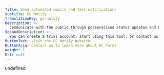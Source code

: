 ```yaml
---
Title: Send automated emails and text notifications
Subtitle: GC Notify
TranslationKey: gc-notify
Description: >-
  Communicate with the public through personalised status updates and messages.
SecondDescription: >-
  You can create a trial account, start using this tool, or contact us or by visiting the GC Notify website.
ButtonText: Visit the GC Notify Website
ButtonAria: Contact us to learn more about GC Forms
Weight: 1
Url: null
---
```


undefined
